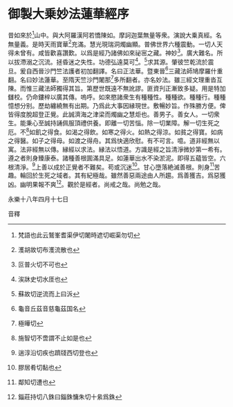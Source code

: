 # 御製大乗妙法蓮華經序

昔如來於[^耆闍崛]山中。與大阿羅漢阿若憍陳如。摩訶迦葉無量等衆。演說大乗真經。名無量義。是時天雨寶華[^布濩]充滿。慧光現瑞洞燭幽顯。普佛世界六種震動。一切人天得未曾有。咸皆歡喜讚歎。以爲是經乃諸佛如來祕宻之藏。神妙[^叵測]。廣大難名。所以拔滯溺之沉流。拯昏迷之失性。功德弘遠莫可[^涯涘]。[^泝]求其源。肇彼竺乾流於震旦。爰自西晉沙門竺法護者初加翻譯。名曰正法華。暨東晉[^龜茲]三藏法師鳩摩羅什重翻。名曰妙法蓮華。至隋天竺沙門闍那[^笈]多所翻者。亦名妙法。雖三經文理重沓互陳。而惟三藏法師獨得其旨。第歷世既遠不無訛謬。匪資刋正漸致多疑。用是特加讎校。仍命鏤梓以廣其傳。嗚呼。如來愍諸衆生有種種性。種種欲。種種行。種種憶想分别。歷劫纏繞無有出期。乃爲此大事因縁現世。敷暢妙旨。作殊勝方便。俾皆得度脫超登正覺。此誠濟海之津梁而燭幽之慧炬也。善男子。善女人。一切衆生。能秉心至誠持誦佩服頂禮供養。即離一切苦惱。除一切業障。解一切生死之厄。不[^啻]如飢之得食。如渴之得飲。如寒之得火。如熱之得涼。如貧之得寶。如病之得醫。如子之得母。如渡之得舟。其爲快適欣慰。有不可言。噫。道非經無以寓。法非經無以傳。縁經以求法。縁法以悟道。方識是經之旨清淨微妙第一希有。遵之者則身臻康泰。諸種善根圎滿具足。如蓮華出水不染淤泥。即得五藴皆空。六根清淨。[^遄躋]上善以成於正覺者不難矣。苟或沉迷[^膠固]。甘心墮落絶滅善根。則身[^罹]苦趣。輪回於生死之域者。其有紀極哉。雖然善惡兩途由人所趨。爲善獲吉。爲惡獲凶。幽明果報不爽[^錙銖]。觀於是經者。尚戒之哉。尚勉之哉。

永樂十八年四月十七日

音釋

[^耆闍崛]: 梵語也此云鷲峯耆渠伊切闍時遮切崛渠勿切

[^布濩]: 濩胡故切布濩流散也

[^叵測]: 叵普火切不可也

[^涯涘]: 涘牀史切水厓也

[^泝]: 蘇故切逆流而上曰泝

[^龜茲]: 龜音丘茲音慈龜茲国名

[^笈]: 極曄切

[^啻]: 施智切不啻謂不止如是也

[^遄躋]: 遄淳沿切疾也躋牋西切登也

[^膠固]: 膠居肴切黏也

[^罹]: 鄰知切遭也

[^錙銖]: 錙莊持切八銖曰錙銖慵朱切十絫爲銖

